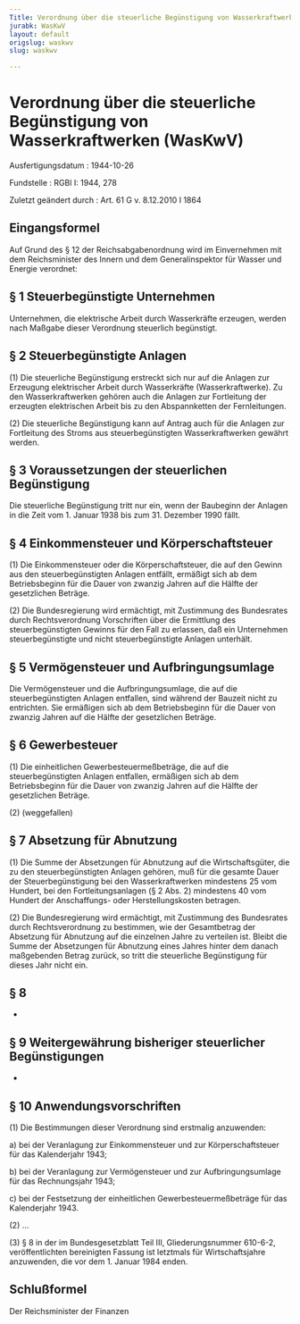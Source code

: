 ```yaml
---
Title: Verordnung über die steuerliche Begünstigung von Wasserkraftwerken
jurabk: WasKwV
layout: default
origslug: waskwv
slug: waskwv

---
```


# Verordnung über die steuerliche Begünstigung von Wasserkraftwerken (WasKwV)

Ausfertigungsdatum
:   1944-10-26

Fundstelle
:   RGBl I: 1944, 278

Zuletzt geändert durch
:   Art. 61 G v. 8.12.2010 I 1864


## Eingangsformel

Auf Grund des § 12 der Reichsabgabenordnung wird im Einvernehmen mit
dem Reichsminister des Innern und dem Generalinspektor für Wasser und
Energie verordnet:


## § 1 Steuerbegünstigte Unternehmen

Unternehmen, die elektrische Arbeit durch Wasserkräfte erzeugen,
werden nach Maßgabe dieser Verordnung steuerlich begünstigt.


## § 2 Steuerbegünstigte Anlagen

(1) Die steuerliche Begünstigung erstreckt sich nur auf die Anlagen
zur Erzeugung elektrischer Arbeit durch Wasserkräfte
(Wasserkraftwerke). Zu den Wasserkraftwerken gehören auch die Anlagen
zur Fortleitung der erzeugten elektrischen Arbeit bis zu den
Abspannketten der Fernleitungen.

(2) Die steuerliche Begünstigung kann auf Antrag auch für die Anlagen
zur Fortleitung des Stroms aus steuerbegünstigten Wasserkraftwerken
gewährt werden.


## § 3 Voraussetzungen der steuerlichen Begünstigung

Die steuerliche Begünstigung tritt nur ein, wenn der Baubeginn der
Anlagen in die Zeit vom 1. Januar 1938 bis zum 31. Dezember 1990
fällt.


## § 4 Einkommensteuer und Körperschaftsteuer

(1) Die Einkommensteuer oder die Körperschaftsteuer, die auf den
Gewinn aus den steuerbegünstigten Anlagen entfällt, ermäßigt sich ab
dem Betriebsbeginn für die Dauer von zwanzig Jahren auf die Hälfte der
gesetzlichen Beträge.

(2) Die Bundesregierung wird ermächtigt, mit Zustimmung des
Bundesrates durch Rechtsverordnung Vorschriften über die Ermittlung
des steuerbegünstigten Gewinns für den Fall zu erlassen, daß ein
Unternehmen steuerbegünstigte und nicht steuerbegünstigte Anlagen
unterhält.


## § 5 Vermögensteuer und Aufbringungsumlage

Die Vermögensteuer
und die Aufbringungsumlage,              die auf die
steuerbegünstigten Anlagen entfallen, sind während der Bauzeit nicht
zu entrichten. Sie ermäßigen sich ab dem Betriebsbeginn für die Dauer
von zwanzig Jahren auf die Hälfte der gesetzlichen Beträge.


## § 6 Gewerbesteuer

(1) Die einheitlichen Gewerbesteuermeßbeträge, die auf die
steuerbegünstigten Anlagen entfallen, ermäßigen sich ab dem
Betriebsbeginn für die Dauer von zwanzig Jahren auf die Hälfte der
gesetzlichen Beträge.

(2) (weggefallen)


## § 7 Absetzung für Abnutzung

(1) Die Summe der Absetzungen für Abnutzung auf die Wirtschaftsgüter,
die zu den steuerbegünstigten Anlagen gehören, muß für die gesamte
Dauer der Steuerbegünstigung bei den Wasserkraftwerken mindestens 25
vom Hundert, bei den Fortleitungsanlagen (§ 2 Abs. 2) mindestens 40
vom Hundert der Anschaffungs- oder Herstellungskosten betragen.

(2) Die Bundesregierung wird ermächtigt, mit Zustimmung des
Bundesrates durch Rechtsverordnung zu bestimmen, wie der Gesamtbetrag
der Absetzung für Abnutzung auf die einzelnen Jahre zu verteilen ist.
Bleibt die Summe der Absetzungen für Abnutzung eines Jahres hinter dem
danach maßgebenden Betrag zurück, so tritt die steuerliche
Begünstigung für dieses Jahr nicht ein.


## § 8

-


## § 9 Weitergewährung bisheriger steuerlicher Begünstigungen

-


## § 10 Anwendungsvorschriften

(1) Die Bestimmungen dieser Verordnung sind erstmalig anzuwenden:

a)  bei der Veranlagung zur Einkommensteuer und zur Körperschaftsteuer für
    das Kalenderjahr 1943;


b)  bei der Veranlagung zur Vermögensteuer und zur Aufbringungsumlage für
    das Rechnungsjahr 1943;


c)  bei der Festsetzung der einheitlichen Gewerbesteuermeßbeträge für das
    Kalenderjahr 1943.




(2) ...

(3) § 8 in der im Bundesgesetzblatt Teil III, Gliederungsnummer
610-6-2, veröffentlichten bereinigten Fassung ist letztmals für
Wirtschaftsjahre anzuwenden, die vor dem 1. Januar 1984 enden.


## Schlußformel

Der Reichsminister der Finanzen

